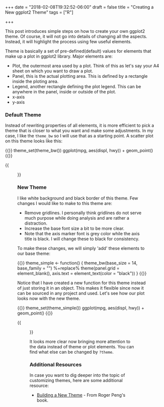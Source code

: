 +++
date = "2018-02-08T19:32:52-06:00"
draft = false
title = "Creating a New ggplot2 Theme"
tags = ["R"]

+++

This post introduces simple steps on how to create your own ggplot2 theme. Of course, it will not go into details of changing all the aspects. Instead, it will highlight the process using few useful elements.

Theme is basically a set of pre-defined(default) values for elements that make up a plot in ggplot2 library. Major elements are:

- Plot, the outermost area used by a plot. Think of this as let's say your A4 sheet on which you want to draw a plot.
- Panel, this is the actual plotting area. This is defined by a rectangle inside the ploting area.
- Legend, another rectangle defining the plot legend. This can be anywhere in the panel, inside or outside of the plot.
- x-axis
- y-axis

### Default Theme
Instead of rewriting properties of all elements, it is more efficient to pick a theme that is closer to what you want and make some adjustments. In my case, I like the `theme_bw` so I will use that as a starting point. A scatter plot on this theme looks like this:


{{<highlight R>}}
theme_set(theme_bw())
ggplot(mpg, aes(displ, hwy)) + geom_point()
{{</highlight>}}

{{<figure src="../images/basetheme-1.png" width="70%" >}}

### New Theme
I like white background and black border of this theme. Few changes I would like to make to this theme are:

- Remove gridlines. I personally think gridlines do not serve much purpose while doing analysis and are rather a distraction.
- Increase the base font size a bit to be more clear.
- Note that the axis marker font is grey color while the axis title is black. I will change these to black for consistency. 

To make these changes, we will simply 'add' these elements to our base theme:


{{<highlight R>}}
theme_simple <- function() {
    theme_bw(base_size = 14,
             base_family = "") %+replace%
    theme(panel.grid = element_blank(),
          axis.text = element_text(color = "black"))
}
{{</highlight>}}

Notice that I have created a new function for this theme instead of just storing it in an object. This makes it flexible since now it can be sourced in any project and used. Let's see how our plot looks now with the new theme.


{{<highlight R>}}
theme_set(theme_simple())
ggplot(mpg, aes(displ, hwy)) + geom_point()
{{</highlight>}}

{{<figure src="../images/plot-1.png" width="70%" >}}

It looks more clear now bringing more attention to the data instead of theme or plot elements. You can find what else can be changed by `?theme`. 

### Additional Resources
In case you want to dig deeper into the topic of customizing themes, here are some additional resource:

- [Building a New Theme](https://bookdown.org/rdpeng/RProgDA/building-a-new-theme.html) - From Roger Peng's book.
